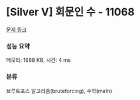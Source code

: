 # [Silver V] 회문인 수 - 11068 

[문제 링크](https://www.acmicpc.net/problem/11068) 

### 성능 요약

메모리: 1988 KB, 시간: 4 ms

### 분류

브루트포스 알고리즘(bruteforcing), 수학(math)

